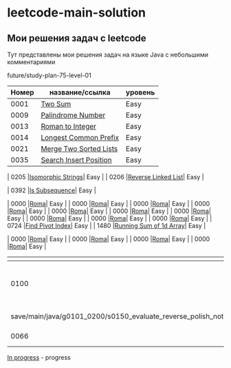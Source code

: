 # leetcode-main-solution

## Мои решения задач с leetcode

Тут представлены мои решения задач на языке Java с небольшими комментариями

future/study-plan-75-level-01

| Номер  | название/ссылка   | уровень |
|-|-|-|
| 0001   |[Two Sum](src/main/java/easy/p1__200/problem0001)| Easy |
| 0009   |[Palindrome Number](src/main/java/easy/p1__200/prob)| Easy |
| 0013   |[Roman to Integer](src/main/java/easy/p1__200/prob)| Easy |
| 0014   |[Longest Common Prefix](src/main/java/easy/p1__200/prob)| Easy |
| 0021   |[Merge Two Sorted Lists](src/main/java/easy/p1__200/prob)| Easy |
| 0035   |[Search Insert Position](src/main/java/easy/p1__200/prob)| Easy |



| 0205   |[Isomorphic Strings](src/main/java/easy/p1__200/prob)| Easy |
| 0206   |[Reverse Linked List](src/main/java/easy/p1__200/prob)| Easy |

| 0392   |[Is Subsequence](src/main/java/easy/p1__200/prob)| Easy |

| 0000   |[Roma](src/main/java/easy/p1__200/prob)| Easy |
| 0000   |[Roma](src/main/java/easy/p1__200/prob)| Easy |
| 0000   |[Roma](src/main/java/easy/p1__200/prob)| Easy |
| 0000   |[Roma](src/main/java/easy/p1__200/prob)| Easy |
| 0000   |[Roma](src/main/java/easy/p1__200/prob)| Easy |
| 0000   |[Roma](src/main/java/easy/p1__200/prob)| Easy |
| 0000   |[Roma](src/main/java/easy/p1__200/prob)| Easy |
| 0000   |[Roma](src/main/java/easy/p1__200/prob)| Easy |
| 0000   |[Roma](src/main/java/easy/p1__200/prob)| Easy |
| 0000   |[Roma](src/main/java/easy/p1__200/prob)| Easy |
| 0724   |[Find Pivot Index](src/main/java/easy/p1__200/prob)| Easy |
| 1480   |[Running Sum of 1d Array](src/main/java/easy/p1401__1600/problem1480)| Easy |


| 0000   |[Roma](src/main/java/easy/p1__200/prob)| Easy |
| 0000   |[Roma](src/main/java/easy/p1__200/prob)| Easy |
| 0000   |[Roma](src/main/java/easy/p1__200/prob)| Easy |
| 0000   |[Roma](src/main/java/easy/p1__200/prob)| Easy |



| <!-- --> | <!-- --> | <!-- --> | <!-- --> | <!-- --> | <!-- -->
|-|-|-|-|-|-
| 0100 |[Evaluate Reverse Polish Notation](src.
save/main/java/g0101_0200/s0150_evaluate_reverse_polish_notation/Solution.java)| Medium | Top_Interview_Questions, Array, Math, Stack | 9 | 51.23
| 0066 |[Plus One](src.save/main/java/100/_plus_one/Solution.java)| Easy | Top_Interview_Questions, Array, Math | 0 | 100.00

[In progress](https) - progress
